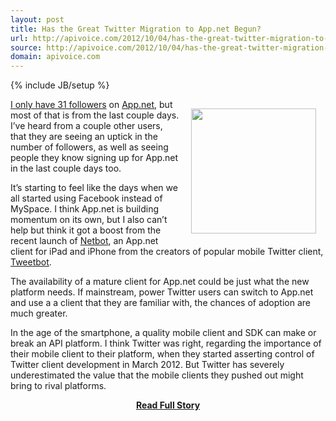 ```yaml
---
layout: post
title: Has the Great Twitter Migration to App.net Begun?
url: http://apivoice.com/2012/10/04/has-the-great-twitter-migration-to-app.net-begun/
source: http://apivoice.com/2012/10/04/has-the-great-twitter-migration-to-app.net-begun/
domain: apivoice.com
---
```

{% include JB/setup %}<p><p><a href="http://tapbots.com/software/netbot/"><img style="padding: 15px;" src="https://s3.amazonaws.com/kinlane-productions/netbot/Netbot.png" alt="" width="200" align="right" /></a></p>
<p><a href="https://alpha.app.net/kinlane">I only have 31 followers</a> on <a title="App.net" href="http://app.net">App.net</a>, but most of that is from the last couple days.  I&rsquo;ve heard from a couple other users, that they are seeing an uptick in the number of followers, as well as seeing people they know signing up for App.net in the last couple days too.</p>
<p>It&rsquo;s starting to feel like the days when we all started using Facebook instead of MySpace.  I think App.net is building momentum on its own, but I also can&rsquo;t help but think it got a boost from the recent launch of <a href="http://tapbots.com/software/netbot/">Netbot</a>, an App.net client for iPad and iPhone from the creators of popular mobile Twitter client, <a href="http://tapbots.com/software/tweetbot/">Tweetbot</a>.</p>
<p>The availability of a mature client for App.net could be just what the new platform needs.  If mainstream, power Twitter users can switch to App.net and use a a client that they are familiar with, the chances of adoption are much greater.</p>
<p>In the age of the smartphone, a quality mobile client and SDK can make or break an API platform.  I think Twitter was right, regarding the importance of their mobile client to their platform, when they started asserting control of Twitter client development in March 2012. But Twitter has severely underestimated the value that the mobile clients they pushed out might bring to rival platforms.</p></p>
<center><p><a href="http://apivoice.com/2012/10/04/has-the-great-twitter-migration-to-app.net-begun/" style='padding:25px; font-sze:18px; font-weight: bold;'>Read Full Story</a></p></center>
